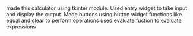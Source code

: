 # 
made this calculator using tkinter module. Used entry widget to take input and display the output.
Made buttons using button widget 
functions like equal and clear to perform operations
used evaluate fuction to evaluate expressions
